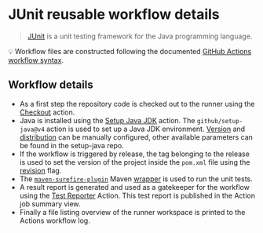 # JUnit reusable workflow details

> [JUnit][junit] is a unit testing framework for the Java programming language.

:bulb: Workflow files are constructed following the documented [GitHub Actions workflow syntax][workflowsyntax].

## Workflow details

- As a first step the repository code is checked out to the runner using the [Checkout][checkout] action.
- Java is installed using the [Setup Java JDK][setupjava] action. The `github/setup-java@v4` action is used to set up a Java JDK environment. [Version][version] and [distribution][distribution] can be manually configured, other available parameters can be found in the setup-java repo.
- If the workflow is triggered by release, the tag belonging to the release is used to set the version of the project inside the `pom.xml` file using the [revision][revision] flag.
- The [`maven-surefire-plugin`][mavensurefire] Maven [wrapper][wrapper] is used to run the unit tests.
- A result report is generated and used as a gatekeeper for the workflow using the [Test Reporter][testreporter] Action.
  This test report is published in the Action job summary view.
- Finally a file listing overview of the runner workspace is printed to the Actions workflow log.

[checkout]: https://github.com/marketplace/actions/checkout
[mavensurefire]: https://maven.apache.org/surefire/maven-surefire-plugin/
[junit]: https://junit.org/
[setupjava]: https://github.com/marketplace/actions/setup-java-jdk
[testreporter]: https://github.com/marketplace/actions/test-reporter
[revision]: https://maven.apache.org/maven-ci-friendly.html
[distribution]: https://github.com/actions/setup-java#supported-distributions
[version]: https://github.com/actions/setup-java#supported-version-syntax
[workflowsyntax]: https://docs.github.com/enterprise-server@latest/actions/using-workflows/workflow-syntax-for-github-actions
[wrapper]: https://maven.apache.org/wrapper